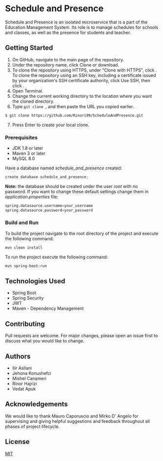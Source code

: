 # Schedule and Presence

Schedule and Presence is an isolated microservice that is a part of the Education Management System. Its role is to manage schedules for schools and classes, as well as the presence for students and teacher.

## Getting Started

1. On GitHub, navigate to the main page of the repository.
2. Under the repository name, click Clone or download.
3. To clone the repository using HTTPS, under "Clone with HTTPS", click . To clone the repository using an SSH key, including a certificate issued by your organization's SSH certificate authority, click Use SSH, then click .
4. Open Terminal.
5. Change the current working directory to the location where you want the cloned directory.
6. Type ```git clone ```, and then paste the URL you copied earlier.


```bash
$ git clone https://github.com/Rinori99/ScheduleAndPresence.git
```
7. Press Enter to create your local clone.
### Prerequisites
- JDK 1.8 or later
- Maven 3 or later
- MySQL 8.0

Have a database named *schedule_and_presence* created:
```python
create database schedule_and_presence;
```
**Note:** the database should be created under the user *root* with no password. If you want to change these default settings change them in *application.properties* file:
```python
spring.datasource.username=your_username
spring.datasource.password=your_password
```
### Build and Run
To build the project navigate to the root directory of the project and execute the following command:

```python
mvn clean install
```
To run the project execute the following command:
```python
mvn spring-boot:run
```
## Technologies Used
- Spring Boot
- Spring Security
- JWT
- Maven - Dependency Management

## Contributing
Pull requests are welcome. For major changes, please open an issue first to discuss what you would like to change.

## Authors
- Ilir Asllani
- Jehona Konushefci
- Mishel Canameri
- Rinor Hajrizi
- Vedat Apuk

## Acknowledgements
We would like to thank Mauro Caporuscio and Mirko D' Angelo for supervising and giving helpful suggestions and feedback throughout all phases of project lifecycle.

## License
[MIT](https://choosealicense.com/licenses/mit/)
